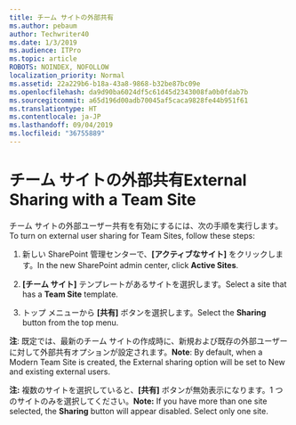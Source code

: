 ```yaml
---
title: チーム サイトの外部共有
ms.author: pebaum
author: Techwriter40
ms.date: 1/3/2019
ms.audience: ITPro
ms.topic: article
ROBOTS: NOINDEX, NOFOLLOW
localization_priority: Normal
ms.assetid: 22a229b6-b18a-43a8-9868-b32be87bc09e
ms.openlocfilehash: da9d90ba6024df5c61d45d2343008fa0b0fdab7b
ms.sourcegitcommit: a65d196d00adb70045af5caca9828fe44b951f61
ms.translationtype: HT
ms.contentlocale: ja-JP
ms.lasthandoff: 09/04/2019
ms.locfileid: "36755889"
---
```

# <a name="external-sharing-with-a-team-site"></a><span data-ttu-id="16146-102">チーム サイトの外部共有</span><span class="sxs-lookup"><span data-stu-id="16146-102">External Sharing with a Team Site</span></span>

<span data-ttu-id="16146-103">チーム サイトの外部ユーザー共有を有効にするには、次の手順を実行します。</span><span class="sxs-lookup"><span data-stu-id="16146-103">To turn on external user sharing for Team Sites, follow these steps:</span></span> 
  
1. <span data-ttu-id="16146-104">新しい SharePoint 管理センターで、**[アクティブなサイト]** をクリックします。</span><span class="sxs-lookup"><span data-stu-id="16146-104">In the new SharePoint admin center, click **Active Sites**.</span></span>
  
2. <span data-ttu-id="16146-105">**[チーム サイト]** テンプレートがあるサイトを選択します。</span><span class="sxs-lookup"><span data-stu-id="16146-105">Select a site that has a **Team Site** template.</span></span> 
  
3. <span data-ttu-id="16146-106">トップ メニューから **[共有]** ボタンを選択します。</span><span class="sxs-lookup"><span data-stu-id="16146-106">Select the **Sharing** button from the top menu.</span></span> 
  
 <span data-ttu-id="16146-107">**注**: 既定では、最新のチーム サイトの作成時に、新規および既存の外部ユーザーに対して外部共有オプションが設定されます。</span><span class="sxs-lookup"><span data-stu-id="16146-107">**Note**: By default, when a Modern Team Site is created, the External sharing option will be set to New and existing external users.</span></span> 
  
 <span data-ttu-id="16146-p101">**注:** 複数のサイトを選択していると、**[共有]** ボタンが無効表示になります。1 つのサイトのみを選択してください。</span><span class="sxs-lookup"><span data-stu-id="16146-p101">**Note:** If you have more than one site selected, the **Sharing** button will appear disabled. Select only one site.</span></span> 
  

